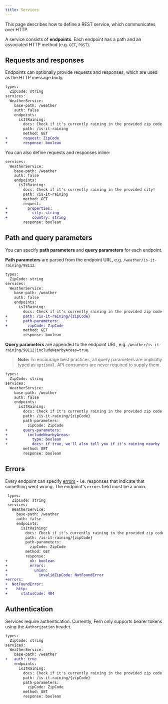 ```yaml
---
title: Services
---
```


This page describes how to define a REST service, which communicates over HTTP.

A service consists of **endpoints**. Each endpoint has a path and an associated HTTP method (e.g. `GET`, `POST`).

## Requests and responses

Endpoints can optionally provide requests and responses, which are used as the HTTP message body.

```diff
types:
  ZipCode: string
services:
  WeatherService:
    base-path: /weather
    auth: false
    endpoints:
      isItRaining:
        docs: Check if it's currently raining in the provided zip code!
        path: /is-it-raining
        method: GET
+       request: ZipCode
+       response: boolean
```

You can also define requests and responses inline:

```diff
services:
  WeatherService:
    base-path: /weather
    auth: false
    endpoints:
      isItRaining:
        docs: Check if it's currently raining in the provided city!
        path: /is-it-raining
        method: GET
        request:
+         properties:
+           city: string
+           country: string
        response: boolean
```

## Path and query parameters

You can specify **path parameters** and **query parameters** for each endpoint.

**Path parameters** are parsed from the endpoint URL, e.g. `/weather/is-it-raining/98112`.

```diff
types:
  ZipCode: string
services:
  WeatherService:
    base-path: /weather
    auth: false
    endpoints:
      isItRaining:
        docs: Check if it's currently raining in the provided zip code!
+       path: /is-it-raining/{zipCode}
+       path-parameters:
+         zipCode: ZipCode
        method: GET
        response: boolean
```

**Query parameters** are appended to the endpoint URL, e.g. `/weather/is-it-raining/98112?includeNearbyAreas=true`.

> **Note:** To encourage best practices, all query parameters are implicitly typed as `optional`. API consumers are never required to supply them.

```diff
types:
  ZipCode: string
services:
  WeatherService:
    base-path: /weather
    auth: false
    endpoints:
      isItRaining:
        docs: Check if it's currently raining in the provided zip code!
        path: /is-it-raining/{zipCode}
        path-parameters:
          zipCode: ZipCode
+       query-parameters:
+         includeNearbyAreas:
+           type: boolean
+           docs: if true, we'll also tell you if it's raining nearby
        method: GET
        response: boolean
```

## Errors

Every endpoint can specify [errors](errors.md) - i.e. responses that indicate that something went wrong. The endpoint's `errors` field must be a union.

```diff
 types:
   ZipCode: string
 services:
   WeatherService:
     base-path: /weather
     auth: false
     endpoints:
       isItRaining:
         docs: Check if it's currently raining in the provided zip code!
         path: /is-it-raining/{zipCode}
         path-parameters:
           zipCode: ZipCode
         method: GET
         response:
+          ok: boolean
+          errors:
+            union:
+              invalidZipCode: NotFoundError
+errors:
+  NotFoundError:
+    http:
+      statusCode: 404
```

## Authentication

Services require authentication. Currently, Fern only supports bearer tokens using the `Authorization` header.

```diff
types:
  ZipCode: string
services:
  WeatherService:
    base-path: /weather
+   auth: true
    endpoints:
      isItRaining:
        docs: Check if it's currently raining in the provided zip code!
        path: /is-it-raining/{zipCode}
        path-parameters:
          zipCode: ZipCode
        method: GET
        response: boolean
```
